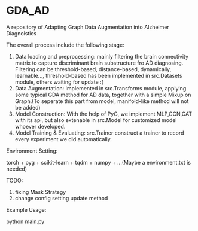 # GDA_AD

A repository of Adapting Graph Data Augmentation into Alzheimer Diagnoistics

The overall process include the following stage:
1. Data loading and preprocessing: mainly filtering the brain connectivity matrix to capture discriminant brain substructure fro AD diagnosing. Filtering can be threshold-based, distance-based, dynamically, learnable..., threshold-based has been implemented in src.Datasets module, others waiting for update :(
2. Data Augmentation: Implemented in src.Transforms module, applying some typical GDA method for AD data, together with a simple Mixup on Graph.(To seperate this part from model, manifold-like method will not be added)
3. Model Construction: With the help of PyG, we implement MLP,GCN,GAT with its api, but also extenable in src.Model for customized model whoever developed.
4. Model Training & Evaluating: src.Trainer construct a trainer to record every experiment we did automatically.

Environment Setting:

torch + pyg + scikit-learn + tqdm + numpy + ...(Maybe a environment.txt is needed)

TODO:
1. fixing Mask Strategy
2. change config setting update method 

Example Usage:

python main.py